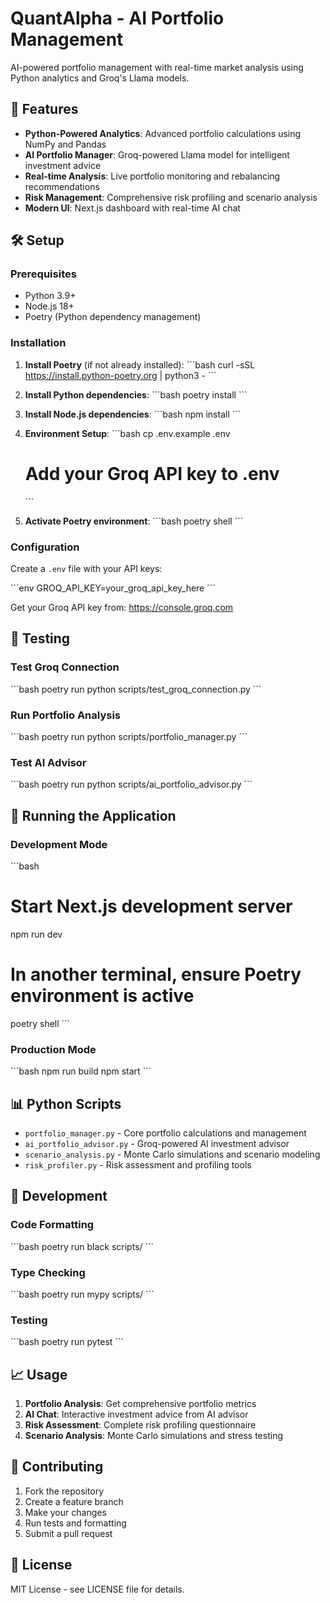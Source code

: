 # QuantAlpha - AI Portfolio Management

AI-powered portfolio management with real-time market analysis using Python analytics and Groq's Llama models.

## 🚀 Features

- **Python-Powered Analytics**: Advanced portfolio calculations using NumPy and Pandas
- **AI Portfolio Manager**: Groq-powered Llama model for intelligent investment advice
- **Real-time Analysis**: Live portfolio monitoring and rebalancing recommendations
- **Risk Management**: Comprehensive risk profiling and scenario analysis
- **Modern UI**: Next.js dashboard with real-time AI chat

## 🛠️ Setup

### Prerequisites

- Python 3.9+
- Node.js 18+
- Poetry (Python dependency management)

### Installation

1. **Install Poetry** (if not already installed):
   \`\`\`bash
   curl -sSL https://install.python-poetry.org | python3 -
   \`\`\`

2. **Install Python dependencies**:
   \`\`\`bash
   poetry install
   \`\`\`

3. **Install Node.js dependencies**:
   \`\`\`bash
   npm install
   \`\`\`

4. **Environment Setup**:
   \`\`\`bash
   cp .env.example .env
   # Add your Groq API key to .env
   \`\`\`

5. **Activate Poetry environment**:
   \`\`\`bash
   poetry shell
   \`\`\`

### Configuration

Create a `.env` file with your API keys:

\`\`\`env
GROQ_API_KEY=your_groq_api_key_here
\`\`\`

Get your Groq API key from: https://console.groq.com

## 🧪 Testing

### Test Groq Connection
\`\`\`bash
poetry run python scripts/test_groq_connection.py
\`\`\`

### Run Portfolio Analysis
\`\`\`bash
poetry run python scripts/portfolio_manager.py
\`\`\`

### Test AI Advisor
\`\`\`bash
poetry run python scripts/ai_portfolio_advisor.py
\`\`\`

## 🚀 Running the Application

### Development Mode
\`\`\`bash
# Start Next.js development server
npm run dev

# In another terminal, ensure Poetry environment is active
poetry shell
\`\`\`

### Production Mode
\`\`\`bash
npm run build
npm start
\`\`\`

## 📊 Python Scripts

- `portfolio_manager.py` - Core portfolio calculations and management
- `ai_portfolio_advisor.py` - Groq-powered AI investment advisor
- `scenario_analysis.py` - Monte Carlo simulations and scenario modeling
- `risk_profiler.py` - Risk assessment and profiling tools

## 🔧 Development

### Code Formatting
\`\`\`bash
poetry run black scripts/
\`\`\`

### Type Checking
\`\`\`bash
poetry run mypy scripts/
\`\`\`

### Testing
\`\`\`bash
poetry run pytest
\`\`\`

## 📈 Usage

1. **Portfolio Analysis**: Get comprehensive portfolio metrics
2. **AI Chat**: Interactive investment advice from AI advisor
3. **Risk Assessment**: Complete risk profiling questionnaire
4. **Scenario Analysis**: Monte Carlo simulations and stress testing

## 🤝 Contributing

1. Fork the repository
2. Create a feature branch
3. Make your changes
4. Run tests and formatting
5. Submit a pull request

## 📄 License

MIT License - see LICENSE file for details.
